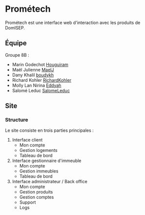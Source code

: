 # Prométech

Prométech est une interface web d'interaction avec les produits de DomISEP.

## Équipe

Groupe 8B :

* Marin Godechot [Houguiram](https://github.com/Houguiram)
* Maël Julienne [MaelJ](https://github.com/MaelJ)
* Dany Khalil [boudykh](https://github.com/boudykh)
* Richard Kohler [RichardKohler](https://github.com/RichardKohler)
* Molly Lan Nirina [Eddyah](https://github.com/Eddyah)
* Salomé Leduc [SalomeLeduc](https://github.com/SalomeLeduc)

## Site

### Structure

Le site consiste en trois parties principales :
1. Interface client
    - Mon compte
    - Gestion logements
    - Tableau de bord
1. Interface gestionnaire d'immeuble
    - Mon compte
    - Gestion immeubles
    - Tableau de bord
1. Interface administrateur / Back office
    - Mon compte
    - Gestion produits
    - Gestion comptes
    - Support
    - Logs

